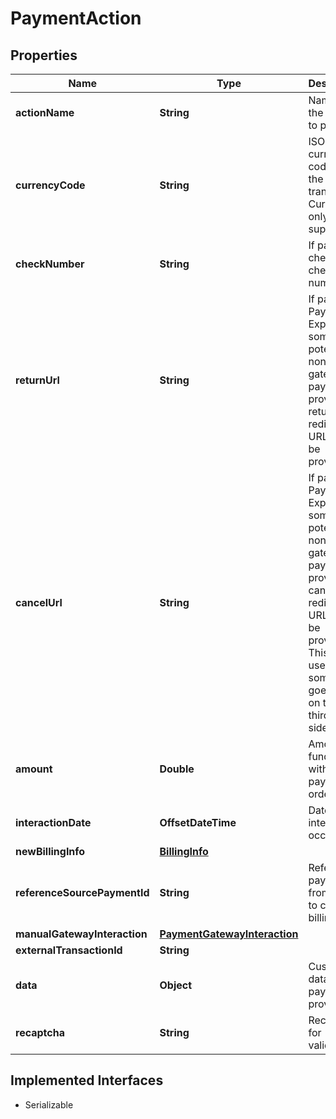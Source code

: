 

# PaymentAction


## Properties

| Name | Type | Description | Notes |
|------------ | ------------- | ------------- | -------------|
|**actionName** | **String** | Name of the Action to post |  [optional] |
|**currencyCode** | **String** | ISO currency code for the transaction. Currently, only USD is supported. |  [optional] |
|**checkNumber** | **String** | If paying by check, the check number. |  [optional] |
|**returnUrl** | **String** | If paying by Paypal Express or some other potential non-gateway payment provider, a return redirect URL must be provided. |  [optional] |
|**cancelUrl** | **String** | If paying by Paypal Express or some other potential non-gateway payment provider, a cancel redirect URL must be provided.  This will be used if something goes wrong on the third-party side. |  [optional] |
|**amount** | **Double** | Amount of funds to withdraw to pay for this order. |  [optional] |
|**interactionDate** | **OffsetDateTime** | Date the interaction occurred |  [optional] |
|**newBillingInfo** | [**BillingInfo**](BillingInfo.md) |  |  [optional] |
|**referenceSourcePaymentId** | **String** | Reference payment id from which to copy the billing info. |  [optional] |
|**manualGatewayInteraction** | [**PaymentGatewayInteraction**](PaymentGatewayInteraction.md) |  |  [optional] |
|**externalTransactionId** | **String** |  |  [optional] |
|**data** | **Object** | Custom data from payment providers |  [optional] |
|**recaptcha** | **String** | Recaptcha for validation. |  [optional] |


## Implemented Interfaces

* Serializable


